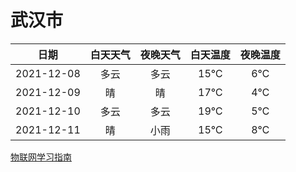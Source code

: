 # 武汉市
|日期|白天天气|夜晚天气|白天温度|夜晚温度|
|:--:|:--:|:--:|:--:|:--:|
|2021-12-08|多云|多云|15℃|6℃|
|2021-12-09|晴|晴|17℃|4℃|
|2021-12-10|多云|多云|19℃|5℃|
|2021-12-11|晴|小雨|15℃|8℃|
 
[物联网学习指南](http://doc.lziqi.top/IoT)
